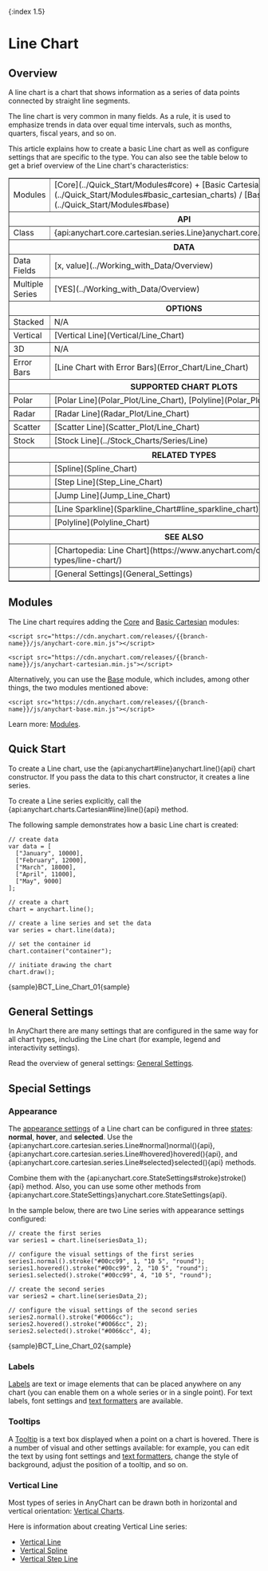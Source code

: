 {:index 1.5}
# Line Chart

## Overview

A line chart is a chart that shows information as a series of data points connected by straight line segments.

The line chart is very common in many fields. As a rule, it is used to emphasize trends in data over equal time intervals, such as months, quarters, fiscal years, and so on.

This article explains how to create a basic Line chart as well as configure settings that are specific to the type. You can also see the table below to get a brief overview of the Line chart's characteristics:

<table border="1" class="seriesTABLE">
<tr><td>Modules</td><td>[Core](../Quick_Start/Modules#core) + [Basic Cartesian](../Quick_Start/Modules#basic_cartesian_charts) / [Base](../Quick_Start/Modules#base)</td></tr>
<tr><th colspan=2>API</th></tr>
<tr><td>Class</td><td>{api:anychart.core.cartesian.series.Line}anychart.core.cartesian.series.Line{api}</td></tr>
<tr><th colspan=2>DATA</th></tr>
<tr><td>Data Fields</td><td>[x, value](../Working_with_Data/Overview)</td></tr>
<tr><td>Multiple Series</td><td>[YES](../Working_with_Data/Overview)</td></tr>
<tr><th colspan=2>OPTIONS</th></tr>
<tr><td>Stacked</td><td>N/A</td></tr>
<tr><td>Vertical</td><td>[Vertical Line](Vertical/Line_Chart)</td></tr>
<tr><td>3D</td><td>N/A</td></tr>
<tr><td>Error Bars</td><td>[Line Chart with Error Bars](Error_Chart/Line_Chart)</td></tr>
<tr><th colspan=2>SUPPORTED CHART PLOTS</th></tr>
<tr><td>Polar</td><td>[Polar Line](Polar_Plot/Line_Chart), [Polyline](Polar_Plot/Polyline_Chart)</td></tr>
<tr><td>Radar</td><td>[Radar Line](Radar_Plot/Line_Chart)</td></tr>
<tr><td>Scatter</td><td>[Scatter Line](Scatter_Plot/Line_Chart)</td></tr>
<tr><td>Stock</td><td>[Stock Line](../Stock_Charts/Series/Line)</td></tr>
<tr><th colspan=2>RELATED TYPES</th></tr>
<tr><td></td><td>[Spline](Spline_Chart)</td></tr>
<tr><td></td><td>[Step Line](Step_Line_Chart)</td></tr>
<tr><td></td><td>[Jump Line](Jump_Line_Chart)</td></tr>
<tr><td></td><td>[Line Sparkline](Sparkline_Chart#line_sparkline_chart)</td></tr>
<tr><td></td><td>[Polyline](Polyline_Chart)</td></tr>

<tr><th colspan=2>SEE ALSO</th></tr>
<tr><td></td><td>[Chartopedia: Line Chart](https://www.anychart.com/chartopedia/chart-types/line-chart/)</td></tr>
<tr><td></td><td>[General Settings](General_Settings)</td></tr>
</table>

## Modules

The Line chart requires adding the [Core](../Quick_Start/Modules#core) and [Basic Cartesian](../Quick_Start/Modules#basic_cartesian_charts) modules:

```
<script src="https://cdn.anychart.com/releases/{{branch-name}}/js/anychart-core.min.js"></script>
```

```
<script src="https://cdn.anychart.com/releases/{{branch-name}}/js/anychart-cartesian.min.js"></script>
```

Alternatively, you can use the [Base](../Quick_Start/Modules#base) module, which includes, among other things, the two modules mentioned above: 

```
<script src="https://cdn.anychart.com/releases/{{branch-name}}/js/anychart-base.min.js"></script>
```

Learn more: [Modules](../Quick_Start/Modules).

## Quick Start

To create a Line chart, use the {api:anychart#line}anychart.line(){api} chart constructor. If you pass the data to this chart constructor, it creates a line series.

To create a Line series explicitly, call the {api:anychart.charts.Cartesian#line}line(){api} method.

The following sample demonstrates how a basic Line chart is created:

```
// create data
var data = [
  ["January", 10000],
  ["February", 12000],
  ["March", 18000],
  ["April", 11000],
  ["May", 9000]
];
    
// create a chart
chart = anychart.line();

// create a line series and set the data
var series = chart.line(data);

// set the container id
chart.container("container");

// initiate drawing the chart
chart.draw();
```

{sample}BCT\_Line\_Chart\_01{sample}

## General Settings

In AnyChart there are many settings that are configured in the same way for all chart types, including the Line chart (for example, legend and interactivity settings).

Read the overview of general settings: [General Settings](General_Settings).

## Special Settings

### Appearance

The [appearance settings](../Appearance_Settings) of a Line chart can be configured in three [states](../Common_Settings/Interactivity/States): **normal**, **hover**, and **selected**. Use the {api:anychart.core.cartesian.series.Line#normal}normal(){api}, {api:anychart.core.cartesian.series.Line#hovered}hovered(){api}, and {api:anychart.core.cartesian.series.Line#selected}selected(){api} methods.

Combine them with the {api:anychart.core.StateSettings#stroke}stroke(){api} method. Also, you can use some other methods from {api:anychart.core.StateSettings}anychart.core.StateSettings{api}.

In the sample below, there are two Line series with appearance settings configured:

```
// create the first series
var series1 = chart.line(seriesData_1);

// configure the visual settings of the first series
series1.normal().stroke("#00cc99", 1, "10 5", "round");
series1.hovered().stroke("#00cc99", 2, "10 5", "round");
series1.selected().stroke("#00cc99", 4, "10 5", "round");

// create the second series
var series2 = chart.line(seriesData_2);

// configure the visual settings of the second series
series2.normal().stroke("#0066cc");
series2.hovered().stroke("#0066cc", 2);
series2.selected().stroke("#0066cc", 4);
```

{sample}BCT\_Line\_Chart\_02{sample}

### Labels

[Labels](../Common_Settings/Labels) are text or image elements that can be placed anywhere on any chart (you can enable them on a whole series or in a single point). For text labels, font settings and [text formatters](../Common_Settings/Text_Formatters) are available.

### Tooltips

A [Tooltip](../Common_Settings/Tooltip) is a text box displayed when a point on a chart is hovered. There is a number of visual and other settings available: for example, you can edit the text by using font settings and [text formatters](../Common_Settings/Text_Formatters), change the style of background, adjust the position of a tooltip, and so on.

### Vertical Line

Most types of series in AnyChart can be drawn both in horizontal and vertical orientation: [Vertical Charts](Vertical/Overview).

Here is information about creating Vertical Line series:

* [Vertical Line](Vertical/Line_Chart)
* [Vertical Spline](Vertical/Spline_Chart)
* [Vertical Step Line](Vertical/Step_Line_Chart)